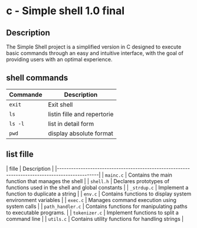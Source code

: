 #  c - Simple shell 1.0 final



## Description

The Simple Shell project is a simplified version
in C designed to execute basic commands through 
an easy and intuitive interface, with the goal 
of providing users with an optimal experience.

## shell commands 

| Commande  | Description                            |
|-----------|----------------------------------------|
| `exit`    | Exit shell                             |
| `ls`      | listin fille and repertorie            |
| `ls -l`   | list in detail form                    |
| `pwd`     | display absolute format                |

## list fille 

| fille     | Description                                                                       |
|-----------------------------------------------------------------------------------------------|
| `mainc.c`         | Contains the main function that manages the shell                         |
| `shell.h`         | Declares prototypes of functions used in the shell and global constants   |
| `_strdup.c`       | Implement a function to duplicate a string                                |
| `env.c`           | Contains functions to display system environment variables                | 
| `exec.c`          | Manages command execution using system calls                              |
| `path_handler.c`  | Contains functions for manipulating paths to executable programs.         |
| `tokenizer.c`     | Implement functions to split a command line                               |
| `utils.c`         | Contains utility functions for handling strings                           |
